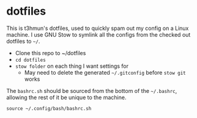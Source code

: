 # dotfiles

This is t3hmun's dotfiles, used to quickly spam out my config on a Linux machine.
I use GNU Stow to symlink all the configs from the checked out dotfiles to `~/`.

- Clone this repo to ~/dotfiles
- `cd dotfiles`
- `stow folder` on each thing I want settings for
    - May need to delete the generated `~/.gitconfig` before `stow git` works

The `bashrc.sh` should be sourced from the bottom of the `~/.bashrc`, allowing the rest of it be unique to the machine.

`source ~/.config/bash/bashrc.sh`

